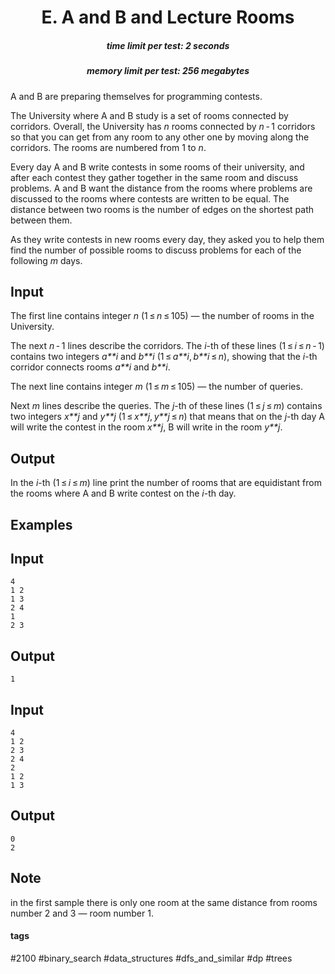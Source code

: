 <h1 style='text-align: center;'> E. A and B and Lecture Rooms</h1>

<h5 style='text-align: center;'>time limit per test: 2 seconds</h5>
<h5 style='text-align: center;'>memory limit per test: 256 megabytes</h5>

A and B are preparing themselves for programming contests.

The University where A and B study is a set of rooms connected by corridors. Overall, the University has *n* rooms connected by *n* - 1 corridors so that you can get from any room to any other one by moving along the corridors. The rooms are numbered from 1 to *n*.

Every day А and B write contests in some rooms of their university, and after each contest they gather together in the same room and discuss problems. A and B want the distance from the rooms where problems are discussed to the rooms where contests are written to be equal. The distance between two rooms is the number of edges on the shortest path between them.

As they write contests in new rooms every day, they asked you to help them find the number of possible rooms to discuss problems for each of the following *m* days.

## Input

The first line contains integer *n* (1 ≤ *n* ≤ 105) — the number of rooms in the University.

The next *n* - 1 lines describe the corridors. The *i*-th of these lines (1 ≤ *i* ≤ *n* - 1) contains two integers *a**i* and *b**i* (1 ≤ *a**i*, *b**i* ≤ *n*), showing that the *i*-th corridor connects rooms *a**i* and *b**i*.

The next line contains integer *m* (1 ≤ *m* ≤ 105) — the number of queries.

Next *m* lines describe the queries. The *j*-th of these lines (1 ≤ *j* ≤ *m*) contains two integers *x**j* and *y**j* (1 ≤ *x**j*, *y**j* ≤ *n*) that means that on the *j*-th day A will write the contest in the room *x**j*, B will write in the room *y**j*.

## Output

In the *i*-th (1 ≤ *i* ≤ *m*) line print the number of rooms that are equidistant from the rooms where A and B write contest on the *i*-th day.

## Examples

## Input


```
4  
1 2  
1 3  
2 4  
1  
2 3  

```
## Output


```
1  

```
## Input


```
4  
1 2  
2 3  
2 4  
2  
1 2  
1 3  

```
## Output


```
0  
2  

```
## Note

in the first sample there is only one room at the same distance from rooms number 2 and 3 — room number 1.



#### tags 

#2100 #binary_search #data_structures #dfs_and_similar #dp #trees 
